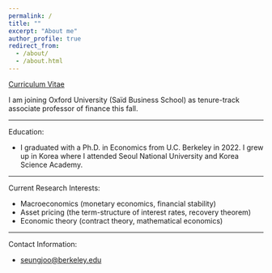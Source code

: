 ```yaml
---
permalink: /
title: ""
excerpt: "About me"
author_profile: true
redirect_from: 
  - /about/
  - /about.html
---
```


[Curriculum Vitae](/files/cv.pdf)




I am joining Oxford University (Saïd Business School) as tenure-track associate professor of finance this fall. 

-----

Education:

* I graduated with a Ph.D. in Economics from U.C. Berkeley in 2022. I grew up in Korea where I attended Seoul National University and Korea Science Academy.



-----

Current Research Interests:

* Macroeconomics (monetary economics, financial stability)
* Asset pricing (the term-structure of interest rates, recovery theorem)
* Economic theory (contract theory, mathematical economics)


-----

Contact Information:

* seungjoo@berkeley.edu
